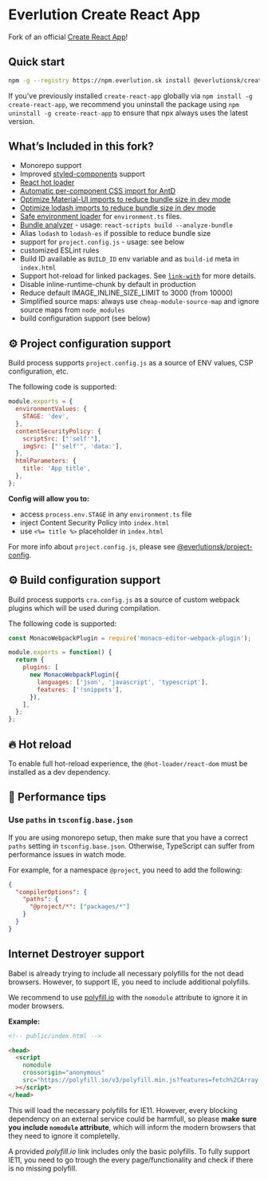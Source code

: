 # Everlution Create React App

Fork of an official [Create React App](https://github.com/facebook/create-react-app)!

## Quick start

```sh
npm -g --registry https://npm.everlution.sk install @everlutionsk/create-react-app && everlutionsk-create-react-app my-app --typescript
```

If you've previously installed `create-react-app` globally via `npm install -g create-react-app`, we recommend you uninstall the package using `npm uninstall -g create-react-app` to ensure that npx always uses the latest version.

## What’s Included in this fork?

- Monorepo support
- Improved [styled-components](https://github.com/styled-components/babel-plugin-styled-components) support
- [React hot loader](https://github.com/gaearon/react-hot-loader)
- [Automatic per-component CSS import for AntD](https://ant.design/docs/react/use-with-create-react-app#Use-babel-plugin-import)
- [Optimize Material-UI imports to reduce bundle size in dev mode](https://material-ui.com/guides/minimizing-bundle-size/)
- [Optimize lodash imports to reduce bundle size in dev mode](https://github.com/lodash/babel-plugin-lodash)
- [Safe environment loader](https://github.com/deftomat/safe-environment-loader) for `environment.ts` files.
- [Bundle analyzer](https://www.npmjs.com/package/webpack-bundle-analyzer) - usage: `react-scripts build --analyze-bundle`
- Alias `lodash` to `lodash-es` if possible to reduce bundle size
- support for `project.config.js` - usage: see below
- customized ESLint rules
- Build ID available as `BUILD_ID` env variable and as `build-id` meta in `index.html`
- Support hot-reload for linked packages. See [`link-with`](https://github.com/deftomat/link-with) for more details.
- Disable inline-runtime-chunk by default in production
- Reduce default IMAGE_INLINE_SIZE_LIMIT to 3000 (from 10000)
- Simplified source maps: always use `cheap-module-source-map` and ignore source maps from `node_modules`
- build configuration support (see below)

## ⚙️ Project configuration support

Build process supports `project.config.js` as a source of ENV values, CSP configuration, etc.

The following code is supported:

```js
module.exports = {
  environmentValues: {
    STAGE: 'dev',
  },
  contentSecurityPolicy: {
    scriptSrc: ["'self'"],
    imgSrc: ["'self'", 'data:'],
  },
  htmlParameters: {
    title: 'App title',
  },
};
```

**Config will allow you to:**

- access `process.env.STAGE` in any `environment.ts` file
- inject Content Security Policy into `index.html`
- use `<%= title %>` placeholder in `index.html`

For more info about `project.config.js`, please see [@everlutionsk/project-config](https://github.com/everlutionsk/packages/tree/master/packages/project-config).

## ⚙️ Build configuration support

Build process supports `cra.config.js` as a source of custom webpack plugins which will be used during compilation.

The following code is supported:

```js
const MonacoWebpackPlugin = require('monaco-editor-webpack-plugin');

module.exports = function() {
  return {
    plugins: [
      new MonacoWebpackPlugin({
        languages: ['json', 'javascript', 'typescript'],
        features: ['!snippets'],
      }),
    ],
  };
};
```

## 🔥 Hot reload

To enable full hot-reload experience, the `@hot-loader/react-dom` must be installed as a dev dependency.

## 🚀 Performance tips

### Use `paths` in `tsconfig.base.json`

If you are using monorepo setup, then make sure that you have a correct `paths` setting in `tsconfig.base.json`.
Otherwise, TypeScript can suffer from performance issues in watch mode.

For example, for a namespace `@project`, you need to add the following:

```json
{
  "compilerOptions": {
    "paths": {
      "@project/*": ["packages/*"]
    }
  }
}
```

## Internet Destroyer support

Babel is already trying to include all necessary polyfills for the not dead browsers.
However, to support IE, you need to include additional polyfills.

We recommend to use [polyfill.io](https://polyfill.io/v3/url-builder/) with the `nomodule` attribute to ignore it in moder browsers.

**Example:**

```html
<!-- public/index.html -->

<head>
  <script
    nomodule
    crossorigin="anonymous"
    src="https://polyfill.io/v3/polyfill.min.js?features=fetch%2CArray.prototype.find%2CArray.prototype.findIndex%2CArray.prototype.includes%2CString.prototype.includes%2CObject.assign%2CObject.entries%2CSymbol"
  ></script>
</head>
```

This will load the necessary polyfills for IE11. However, every blocking dependency on an external service could be harmfull, so please **make sure you include `nomodule` attribute**, which will inform the modern browsers that they need to ignore it completelly.

A provided _polyfill.io_ link includes only the basic polyfills. To fully support IE11, you need to go trough the every page/functionality and check if there is no missing polyfill.
